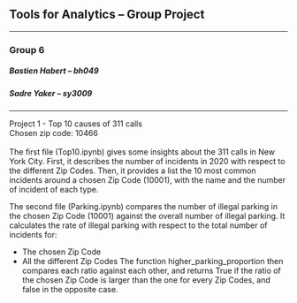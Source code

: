 ## Tools for Analytics – Group Project
---
### Group 6
##### Bastien Habert – bh049
##### Sadre Yaker – sy3009
---

Project 1 - Top 10 causes of 311 calls <br />
Chosen zip code: 10466 <br /> <br />
The first file (Top10.ipynb) gives some insights about the 311 calls in New York City. First, it describes the number of incidents in 2020 with respect to the different Zip Codes. Then, it provides a list the 10 most common incidents around a chosen Zip Code (10001), with the name and the number of incident of each type.

The second file (Parking.ipynb) compares the number of illegal parking in the chosen Zip Code (10001) against the overall number of illegal parking. It calculates the rate of illegal parking with respect to the total number of incidents for:
-	The chosen Zip Code
-	All the different Zip Codes 
The function higher_parking_proportion then compares each ratio against each other, and returns True if the ratio of the chosen Zip Code is larger than the one for every Zip Codes, and false in the opposite case.
